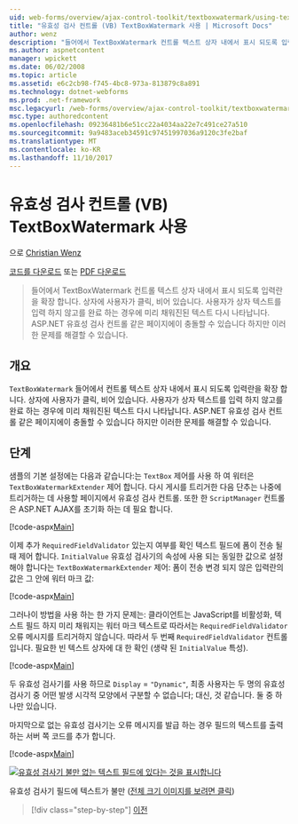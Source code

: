 ```yaml
---
uid: web-forms/overview/ajax-control-toolkit/textboxwatermark/using-textboxwatermark-with-validation-controls-vb
title: "유효성 검사 컨트롤 (VB) TextBoxWatermark 사용 | Microsoft Docs"
author: wenz
description: "들어에서 TextBoxWatermark 컨트롤 텍스트 상자 내에서 표시 되도록 입력란을 확장 합니다. 상자에는 사용자가 클릭할 때 그 i..."
ms.author: aspnetcontent
manager: wpickett
ms.date: 06/02/2008
ms.topic: article
ms.assetid: e6c2cb98-f745-4bc8-973a-813879c8a891
ms.technology: dotnet-webforms
ms.prod: .net-framework
msc.legacyurl: /web-forms/overview/ajax-control-toolkit/textboxwatermark/using-textboxwatermark-with-validation-controls-vb
msc.type: authoredcontent
ms.openlocfilehash: 09236481b6e51cc22a4034aa22e7c491ce27a510
ms.sourcegitcommit: 9a9483aceb34591c97451997036a9120c3fe2baf
ms.translationtype: MT
ms.contentlocale: ko-KR
ms.lasthandoff: 11/10/2017
---
```

<a name="using-textboxwatermark-with-validation-controls-vb"></a>유효성 검사 컨트롤 (VB) TextBoxWatermark 사용
====================
으로 [Christian Wenz](https://github.com/wenz)

[코드를 다운로드](http://download.microsoft.com/download/9/3/f/93f8daea-bebd-4821-833b-95205389c7d0/TextBoxWatermark2.vb.zip) 또는 [PDF 다운로드](http://download.microsoft.com/download/b/6/a/b6ae89ee-df69-4c87-9bfb-ad1eb2b23373/textboxwatermark2VB.pdf)

> 들어에서 TextBoxWatermark 컨트롤 텍스트 상자 내에서 표시 되도록 입력란을 확장 합니다. 상자에 사용자가 클릭, 비어 있습니다. 사용자가 상자 텍스트를 입력 하지 않고를 완료 하는 경우에 미리 채워진된 텍스트 다시 나타납니다. ASP.NET 유효성 검사 컨트롤 같은 페이지에이 충돌할 수 있습니다 하지만 이러한 문제를 해결할 수 있습니다.


## <a name="overview"></a>개요

`TextBoxWatermark` 들어에서 컨트롤 텍스트 상자 내에서 표시 되도록 입력란을 확장 합니다. 상자에 사용자가 클릭, 비어 있습니다. 사용자가 상자 텍스트를 입력 하지 않고를 완료 하는 경우에 미리 채워진된 텍스트 다시 나타납니다. ASP.NET 유효성 검사 컨트롤 같은 페이지에이 충돌할 수 있습니다 하지만 이러한 문제를 해결할 수 있습니다.

## <a name="steps"></a>단계

샘플의 기본 설정에는 다음과 같습니다:는 `TextBox` 제어를 사용 하 여 워터은 `TextBoxWatermarkExtender` 제어 합니다. 다시 게시를 트리거한 다음 단추는 나중에 트리거하는 데 사용할 페이지에서 유효성 검사 컨트롤. 또한 한 `ScriptManager` 컨트롤은 ASP.NET AJAX를 초기화 하는 데 필요 합니다.

[!code-aspx[Main](using-textboxwatermark-with-validation-controls-vb/samples/sample1.aspx)]

이제 추가 `RequiredFieldValidator` 있는지 여부를 확인 텍스트 필드에 폼이 전송 될 때 제어 합니다. `InitialValue` 유효성 검사기의 속성에 사용 되는 동일한 값으로 설정 해야 합니다는 `TextBoxWatermarkExtender` 제어: 폼이 전송 변경 되지 않은 입력란의 값은 그 안에 워터 마크 값:

[!code-aspx[Main](using-textboxwatermark-with-validation-controls-vb/samples/sample2.aspx)]

그러나이 방법을 사용 하는 한 가지 문제는: 클라이언트는 JavaScript를 비활성화, 텍스트 필드 하지 미리 채워지는 워터 마크 텍스트로 따라서는 `RequiredFieldValidator` 오류 메시지를 트리거하지 않습니다. 따라서 두 번째 `RequiredFieldValidator` 컨트롤입니다. 필요한 빈 텍스트 상자에 대 한 확인 (생략 된 `InitialValue` 특성).

[!code-aspx[Main](using-textboxwatermark-with-validation-controls-vb/samples/sample3.aspx)]

두 유효성 검사기를 사용 하므로 `Display` = `"Dynamic"`, 최종 사용자는 두 명의 유효성 검사기 중 어떤 발생 시각적 모양에서 구분할 수 없습니다; 대신, 것 같습니다. 둘 중 하나만 있습니다.

마지막으로 없는 유효성 검사기는 오류 메시지를 발급 하는 경우 필드의 텍스트를 출력 하는 서버 쪽 코드를 추가 합니다.

[!code-aspx[Main](using-textboxwatermark-with-validation-controls-vb/samples/sample4.aspx)]


[![유효성 검사기 불만 없는 텍스트 필드에 있다는 것을 표시합니다](using-textboxwatermark-with-validation-controls-vb/_static/image2.png)](using-textboxwatermark-with-validation-controls-vb/_static/image1.png)

유효성 검사기 필드에 텍스트가 불만 ([전체 크기 이미지를 보려면 클릭](using-textboxwatermark-with-validation-controls-vb/_static/image3.png))

>[!div class="step-by-step"]
[이전](using-textboxwatermark-in-a-formview-vb.md)
